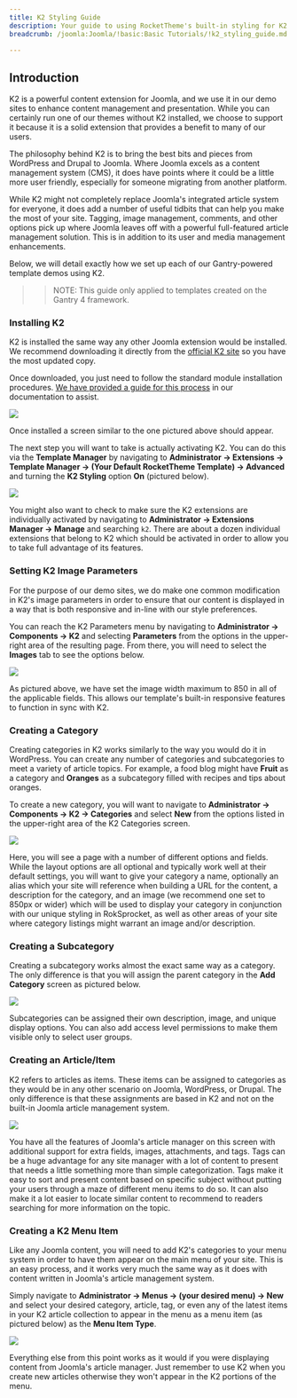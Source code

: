 ```yaml
---
title: K2 Styling Guide
description: Your guide to using RocketTheme's built-in styling for K2.
breadcrumb: /joomla:Joomla/!basic:Basic Tutorials/!k2_styling_guide.md:K2 Styling Guide

---
```


Introduction
-----
K2 is a powerful content extension for Joomla, and we use it in our demo sites to enhance content management and presentation. While you can certainly run one of our themes without K2 installed, we choose to support it because it is a solid extension that provides a benefit to many of our users.

The philosophy behind K2 is to bring the best bits and pieces from WordPress and Drupal to Joomla. Where Joomla excels as a content management system (CMS), it does have points where it could be a little more user friendly, especially for someone migrating from another platform.

While K2 might not completely replace Joomla's integrated article system for everyone, it does add a number of useful tidbits that can help you make the most of your site. Tagging, image management, comments, and other options pick up where Joomla leaves off with a powerful full-featured article management solution. This is in addition to its user and media management enhancements.

Below, we will detail exactly how we set up each of our Gantry-powered template demos using K2.

>> NOTE: This guide only applied to templates created on the Gantry 4 framework.

### Installing K2
K2 is installed the same way any other Joomla extension would be installed. We recommend downloading it directly from the [official K2 site][k2] so you have the most updated copy.

Once downloaded, you just need to follow the standard module installation procedures. [We have provided a guide for this process][extensions] in our documentation to assist.

![][k22]

Once installed a screen similar to the one pictured above should appear.

The next step you will want to take is actually activating K2. You can do this via the **Template Manager** by navigating to **Administrator -> Extensions -> Template Manager -> (Your Default RocketTheme Template) -> Advanced** and turning the **K2 Styling** option **On** (pictured below).

![][k21]

You might also want to check to make sure the K2 extensions are individually activated by navigating to **Administrator -> Extensions Manager -> Manage** and searching `k2`. There are about a dozen individual extensions that belong to K2 which should be activated in order to allow you to take full advantage of its features.

### Setting K2 Image Parameters
For the purpose of our demo sites, we do make one common modification in K2's image parameters in order to ensure that our content is displayed in a way that is both responsive and in-line with our style preferences.

You can reach the K2 Parameters menu by navigating to **Administrator -> Components -> K2** and selecting **Parameters** from the options in the upper-right area of the resulting page. From there, you will need to select the **Images** tab to see the options below.

![][k23]

As pictured above, we have set the image width maximum to 850 in all of the applicable fields. This allows our template's built-in responsive features to function in sync with K2.

### Creating a Category
Creating categories in K2 works similarly to the way you would do it in WordPress. You can create any number of categories and subcategories to meet a variety of article topics. For example, a food blog might have **Fruit** as a category and **Oranges** as a subcategory filled with recipes and tips about oranges.

To create a new category, you will want to navigate to **Administrator -> Components -> K2 -> Categories** and select **New** from the options listed in the upper-right area of the K2 Categories screen. 

![][k25]

Here, you will see a page with a number of different options and fields. While the layout options are all optional and typically work well at their default settings, you will want to give your category a name, optionally an alias which your site will reference when building a URL for the content, a description for the category, and an image (we recommend one set to 850px or wider) which will be used to display your category in conjunction with our unique styling in RokSprocket, as well as other areas of your site where category listings might warrant an image and/or description.

### Creating a Subcategory
Creating a subcategory works almost the exact same way as a category. The only difference is that you will assign the parent category in the **Add Category** screen as pictured below.

![][k26]

Subcategories can be assigned their own description, image, and unique display options. You can also add access level permissions to make them visible only to select user groups.

### Creating an Article/Item
K2 refers to articles as items. These items can be assigned to categories as they would be in any other scenario on Joomla, WordPress, or Drupal. The only difference is that these assignments are based in K2 and not on the built-in Joomla article management system.

![][k27]

You have all the features of Joomla's article manager on this screen with additional support for extra fields, images, attachments, and tags. Tags can be a huge advantage for any site manager with a lot of content to present that needs a little something more than simple categorization. Tags make it easy to sort and present content based on specific subject without putting your users through a maze of different menu items to do so. It can also make it a lot easier to locate similar content to recommend to readers searching for more information on the topic.

### Creating a K2 Menu Item
Like any Joomla content, you will need to add K2's categories to your menu system in order to have them appear on the main menu of your site. This is an easy process, and it works very much the same way as it does with content written in Joomla's article management system.

Simply navigate to **Administrator -> Menus -> (your desired menu) -> New** and select your desired category, article, tag, or even any of the latest items in your K2 article collection to appear in the menu as a menu item (as pictured below) as the **Menu Item Type**.

![][k28]

Everything else from this point works as it would if you were displaying content from Joomla's article manager. Just remember to use K2 when you create new articles otherwise they won't appear in the K2 portions of the menu.

[k2]: http://getk2.org/index.php
[k21]: assets/k2_1.jpeg
[k22]: assets/k2_2.jpeg
[k23]: assets/k2_3.jpeg
[k24]: assets/k2_4.jpeg
[k25]: assets/k2_5.jpeg
[k26]: assets/k2_6.jpeg
[k27]: assets/k2_7.jpeg
[k28]: assets/k2_8.jpg
[extensions]: ../platform/extensions.md#how-to-install-an-extension
